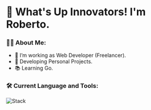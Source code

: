 # 🫡 What's Up Innovators! I'm Roberto.

### 👨‍💻 About Me:
- 🔭 I’m working as Web Developer (Freelancer).
- 💼 Developing Personal Projects.
- 📚 Learning Go.

### 🛠 Current Language and Tools:
![Stack](https://skills.syvixor.com/api/icons?i=linux,js,typescript,nodejs,express,nextjs,reactjs,tailwind,shadcnui,betterauth,drizzle,mysql,git,github)
